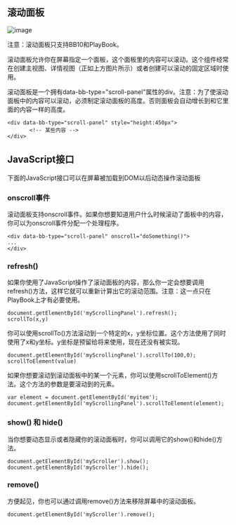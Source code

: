 滚动面板
-

![image](https://github.com/blackberry/bbUI.js/wiki/images/screenshots/masterDetail.png)

注意：滚动面板只支持BB10和PlayBook。

滚动面板允许你在屏幕指定一个面板，这个面板里的内容可以滚动。这个组件经常在创建主视图、详情视图（正如上方图片所示）或者创建可以滚动的固定区域时使用。

滚动面板是一个拥有data-bb-type="scroll-panel"属性的div。注意：为了使滚动面板中的内容可以滚动，必须制定滚动面板的高度。否则面板会自动增长到和它里面的内容一样的高度。

    <div data-bb-type="scroll-panel" style="height:450px">
           <!-- 某些内容 -->
    </div>
    
JavaScript接口
-

下面的JavaScript接口可以在屏幕被加载到DOM以后动态操作滚动面板

### onscroll事件

滚动面板支持onscroll事件。如果你想要知道用户什么时候滚动了面板中的内容，你可以为onscroll事件分配一个处理程序。

    <div data-bb-type="scroll-panel" onscroll="doSomething()">
    ...
    </div>
    
### refresh()

如果你使用了JavaScript操作了滚动面板的内容，那么你一定会想要调用refresh()方法，这样它就可以重新计算出它的滚动范围。注意：这一点只在PlayBook上才有必要使用。

    document.getElementById('myScrollingPanel').refresh();
    scrollTo(x,y)

你可以使用scrollTo()方法滚动到一个特定的x，y坐标位置。这个方法使用了同时使用了x和y坐标。y坐标是预留给将来使用，现在还没有被实现。

    document.getElementById('myScrollingPanel').scrollTo(100,0);
    scrollToElement(value)

如果你想要滚动到滚动面板中的某一个元素，你可以使用scrollToElement()方法。这个方法的参数是要滚动到的元素。

    var element = document.getElementById('myitem');
    document.getElementById('myScrollingPanel').scrollToElement(element);

### show() 和 hide()

当你想要动态显示或者隐藏你的滚动面板时，你可以调用它的show()和hide()方法。

    document.getElementById('myScroller').show();
    document.getElementById('myScroller').hide();
    
### remove()

方便起见，你也可以通过调用remove()方法来移除屏幕中的滚动面板。

    document.getElementById('myScroller').remove();
